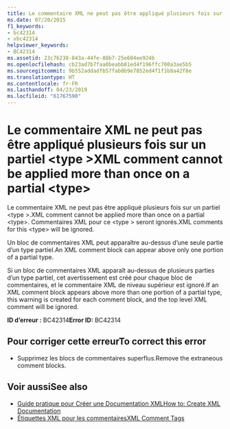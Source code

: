 ```yaml
---
title: Le commentaire XML ne peut pas être appliqué plusieurs fois sur un partiel <type>
ms.date: 07/20/2015
f1_keywords:
- bc42314
- vbc42314
helpviewer_keywords:
- BC42314
ms.assetid: 23c76238-843a-44fe-88b7-25e604ee924b
ms.openlocfilehash: cb23ad7b7faa0beabb81ed4f196ffc700a3ae5b5
ms.sourcegitcommit: 9b552addadfb57fab0b9e7852ed4f1f1b8a42f8e
ms.translationtype: HT
ms.contentlocale: fr-FR
ms.lasthandoff: 04/23/2019
ms.locfileid: "61767590"
---
```

# <a name="xml-comment-cannot-be-applied-more-than-once-on-a-partial-type"></a><span data-ttu-id="5c85a-102">Le commentaire XML ne peut pas être appliqué plusieurs fois sur un partiel \<type ></span><span class="sxs-lookup"><span data-stu-id="5c85a-102">XML comment cannot be applied more than once on a partial \<type></span></span>
<span data-ttu-id="5c85a-103">Le commentaire XML ne peut pas être appliqué plusieurs fois sur un partiel \<type >.</span><span class="sxs-lookup"><span data-stu-id="5c85a-103">XML comment cannot be applied more than once on a partial \<type>.</span></span> <span data-ttu-id="5c85a-104">Commentaires XML pour ce \<type > seront ignorés.</span><span class="sxs-lookup"><span data-stu-id="5c85a-104">XML comments for this \<type> will be ignored.</span></span>  
  
 <span data-ttu-id="5c85a-105">Un bloc de commentaires XML peut apparaître au-dessus d’une seule partie d’un type partiel.</span><span class="sxs-lookup"><span data-stu-id="5c85a-105">An XML comment block can appear above only one portion of a partial type.</span></span>  
  
 <span data-ttu-id="5c85a-106">Si un bloc de commentaires XML apparaît au-dessus de plusieurs parties d’un type partiel, cet avertissement est créé pour chaque bloc de commentaires, et le commentaire XML de niveau supérieur est ignoré.</span><span class="sxs-lookup"><span data-stu-id="5c85a-106">If an XML comment block appears above more than one portion of a partial type, this warning is created for each comment block, and the top level XML comment will be ignored.</span></span>  
  
 <span data-ttu-id="5c85a-107">**ID d’erreur :** BC42314</span><span class="sxs-lookup"><span data-stu-id="5c85a-107">**Error ID:** BC42314</span></span>  
  
## <a name="to-correct-this-error"></a><span data-ttu-id="5c85a-108">Pour corriger cette erreur</span><span class="sxs-lookup"><span data-stu-id="5c85a-108">To correct this error</span></span>  
  
- <span data-ttu-id="5c85a-109">Supprimez les blocs de commentaires superflus.</span><span class="sxs-lookup"><span data-stu-id="5c85a-109">Remove the extraneous comment blocks.</span></span>  
  
## <a name="see-also"></a><span data-ttu-id="5c85a-110">Voir aussi</span><span class="sxs-lookup"><span data-stu-id="5c85a-110">See also</span></span>

- [<span data-ttu-id="5c85a-111">Guide pratique pour Créer une Documentation XML</span><span class="sxs-lookup"><span data-stu-id="5c85a-111">How to: Create XML Documentation</span></span>](../../visual-basic/programming-guide/program-structure/how-to-create-xml-documentation.md)
- [<span data-ttu-id="5c85a-112">Étiquettes XML pour les commentaires</span><span class="sxs-lookup"><span data-stu-id="5c85a-112">XML Comment Tags</span></span>](../../visual-basic/language-reference/xmldoc/index.md)
